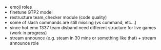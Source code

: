  - emoji roles
 - finetune GTP2 model
 - restructure team_checker module (code quality)
 - some of slash commands are still missing (vs command, etc...)
 - since hot emo 1337 team disband need different structure for live games (work in progress)
 - stream announce (e.g. steam in 30 mins or something like that) + stream announce role
